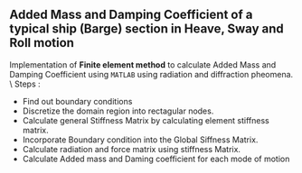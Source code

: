 ## Added Mass and Damping Coefficient of a typical ship (Barge) section in Heave, Sway and Roll motion
Implementation of **Finite element method** to calculate Added Mass and Damping Coefficient using `MATLAB` using radiation and diffraction pheomena. \\
Steps :
- Find out boundary conditions
- Discretize the domain region into rectagular nodes.
- Calculate general Stiffness Matrix by calculating element stiffness matrix.
- Incorporate Boundary condition into the Global Siffness Matrix.
- Calculate radiation and force matrix using stiffness Matrix.
- Calculate Added mass and Daming coefficient for each mode of motion
